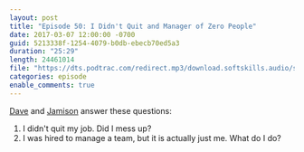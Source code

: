 ```yaml
---
layout: post
title: "Episode 50: I Didn't Quit and Manager of Zero People"
date: 2017-03-07 12:00:00 -0700
guid: 5213338f-1254-4079-b0db-ebecb70ed5a3
duration: "25:29"
length: 24461014
file: "https://dts.podtrac.com/redirect.mp3/download.softskills.audio/sse-050.mp3"
categories: episode
enable_comments: true
---
```


[Dave](https://twitter.com/djsmith42) and [Jamison](https://twitter.com/jergason) answer these questions:

1. I didn't quit my job. Did I mess up?
2. I was hired to manage a team, but it is actually just me. What do I do?
